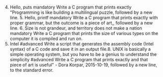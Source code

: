 4. Hello, puts                                    mandatory                                         Write a C program that prints exactly "Programming is like building a multilingual puzzle, followed by a new line.                                    5. Hello, printf
mandatory
Write a C program that prints exactly with proper grammar, but the outcome is a piece of art,, followed by a new line.                                6. Size is not grandeur, and territory does not make a nation
mandatory
Write a C program that prints the size of various types on the computer it is compiled and run on.
7. Intel
#advanced
Write a script that generates the assembly code (Intel syntax) of a C code and save it in an output file.8. UNIX is basically a simple operating system, but you have to be a genius to understand the simplicity                                         #advanced                                         Write a C program that prints exactly and that piece of art is useful" - Dora Korpar, 2015-10-19, followed by a new line, to the standard error.
